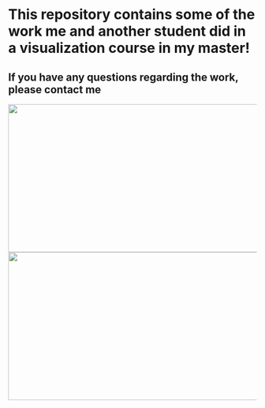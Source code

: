 # This repository contains some of the work me and another student did in a visualization course in my master!

## If you have any questions regarding the work, please contact me



<div align="center">
  <img src="https://giphy.com/gifs/after-effects-animacion-koncepto-bmQBu3aSF0DxadphkG" width="600" height="300"/>
</div>

<div align="center">
  <img src="https://giphy.com/embed/bmQBu3aSF0DxadphkG" width="600" height="300"/>
</div>


